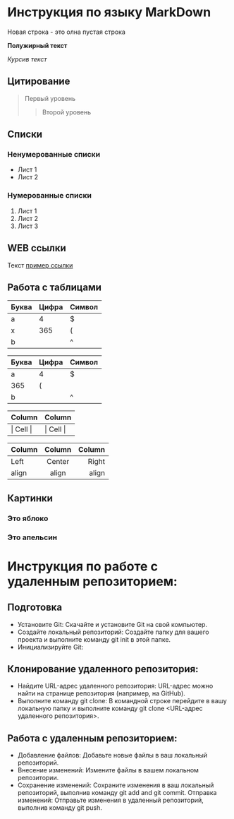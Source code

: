 # Инструкция по языку MarkDown

Новая строка - это олна пустая строка

**Полужирный текст**

*Курсив текст*

## Цитирование
> Первый уровень
>> Второй уровень

## Списки
### Ненумерованные списки
* Лист 1
* Лист 2
### Нумерованные списки
1. Лист 1
2. Лист 2
3. Лист 3

## WEB ссылки
Текст [пример ссылки](http.example.com "Всплывающая подсказка")

## Работа с таблицами

Буква | Цифра | Символ
------ | ------|----------
a      | 4     | $
x      | 365    | (
b      |       | ^  

Буква|Цифра|Символ
---|---|---
a|4|$
 |365|(
b| |^  

Column | Column
------ | ------
\| Cell \|| \| Cell \|  


Column | Column | Column
:----- | :----: | -----:
Left   | Center | Right
align  | align  | align

## Картинки

### Это яблоко

### Это апельсин

# Инструкция по работе с удаленным репозиторием:

## Подготовка

* Установите Git: Скачайте и установите Git на свой компьютер.
* Создайте локальный репозиторий: Создайте папку для вашего проекта и выполните команду git init в этой папке.
* Инициализируйте Git:

##  Клонирование удаленного репозитория:

* Найдите URL-адрес удаленного репозитория: URL-адрес можно найти на странице репозитория (например, на GitHub).
* Выполните команду git clone: В командной строке перейдите в вашу локальную папку и выполните команду git clone <URL-адрес удаленного репозитория>.

## Работа с удаленным репозиторием:

* Добавление файлов: Добавьте новые файлы в ваш локальный репозиторий.
* Внесение изменений: Измените файлы в вашем локальном репозитории.
* Сохранение изменений: Сохраните изменения в ваш локальный репозиторий, выполнив команду git add and git commit.
Отправка изменений: Отправьте изменения в удаленный репозиторий, выполнив команду git push.
